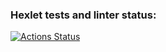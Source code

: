 ### Hexlet tests and linter status:
[![Actions Status](https://github.com/E-Pav/qa-engineer-project-85/actions/workflows/hexlet-check.yml/badge.svg)](https://github.com/E-Pav/qa-engineer-project-85/actions)